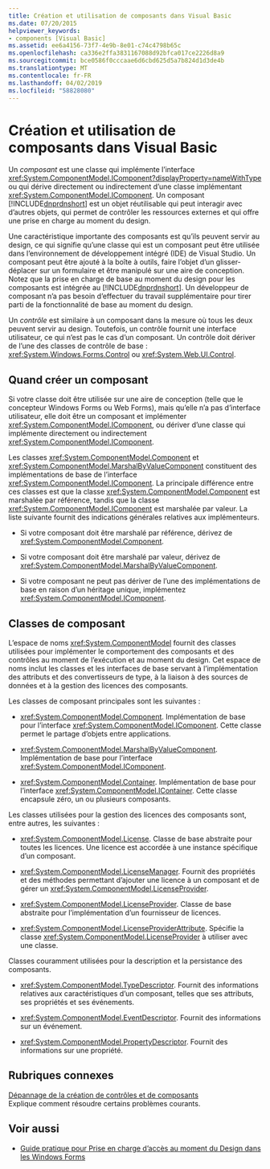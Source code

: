 ```yaml
---
title: Création et utilisation de composants dans Visual Basic
ms.date: 07/20/2015
helpviewer_keywords:
- components [Visual Basic]
ms.assetid: ee6a4156-73f7-4e9b-8e01-c74c4798b65c
ms.openlocfilehash: ca336e2ffa3831167088d92bfca017ce2226d8a9
ms.sourcegitcommit: bce0586f0cccaae6d6cbd625d5a7b824d1d3de4b
ms.translationtype: MT
ms.contentlocale: fr-FR
ms.lasthandoff: 04/02/2019
ms.locfileid: "58828080"
---
```

# <a name="creating-and-using-components-in-visual-basic"></a>Création et utilisation de composants dans Visual Basic
Un *composant* est une classe qui implémente l’interface <xref:System.ComponentModel.IComponent?displayProperty=nameWithType> ou qui dérive directement ou indirectement d’une classe implémentant <xref:System.ComponentModel.IComponent>. Un composant [!INCLUDE[dnprdnshort](~/includes/dnprdnshort-md.md)] est un objet réutilisable qui peut interagir avec d’autres objets, qui permet de contrôler les ressources externes et qui offre une prise en charge au moment du design.  
  
 Une caractéristique importante des composants est qu’ils peuvent servir au design, ce qui signifie qu’une classe qui est un composant peut être utilisée dans l’environnement de développement intégré (IDE) de Visual Studio. Un composant peut être ajouté à la boîte à outils, faire l’objet d’un glisser-déplacer sur un formulaire et être manipulé sur une aire de conception. Notez que la prise en charge de base au moment du design pour les composants est intégrée au [!INCLUDE[dnprdnshort](~/includes/dnprdnshort-md.md)]. Un développeur de composant n’a pas besoin d’effectuer du travail supplémentaire pour tirer parti de la fonctionnalité de base au moment du design.  
  
 Un *contrôle* est similaire à un composant dans la mesure où tous les deux peuvent servir au design. Toutefois, un contrôle fournit une interface utilisateur, ce qui n’est pas le cas d’un composant. Un contrôle doit dériver de l’une des classes de contrôle de base : <xref:System.Windows.Forms.Control> ou <xref:System.Web.UI.Control>.  
  
## <a name="when-to-create-a-component"></a>Quand créer un composant  
 Si votre classe doit être utilisée sur une aire de conception (telle que le concepteur Windows Forms ou Web Forms), mais qu’elle n’a pas d’interface utilisateur, elle doit être un composant et implémenter <xref:System.ComponentModel.IComponent>, ou dériver d’une classe qui implémente directement ou indirectement <xref:System.ComponentModel.IComponent>.  
  
 Les classes <xref:System.ComponentModel.Component> et <xref:System.ComponentModel.MarshalByValueComponent> constituent des implémentations de base de l’interface <xref:System.ComponentModel.IComponent>. La principale différence entre ces classes est que la classe <xref:System.ComponentModel.Component> est marshalée par référence, tandis que la classe <xref:System.ComponentModel.IComponent> est marshalée par valeur. La liste suivante fournit des indications générales relatives aux implémenteurs.  
  
-   Si votre composant doit être marshalé par référence, dérivez de <xref:System.ComponentModel.Component>.  
  
-   Si votre composant doit être marshalé par valeur, dérivez de <xref:System.ComponentModel.MarshalByValueComponent>.  
  
-   Si votre composant ne peut pas dériver de l’une des implémentations de base en raison d’un héritage unique, implémentez <xref:System.ComponentModel.IComponent>.  
  
## <a name="component-classes"></a>Classes de composant  
 L’espace de noms <xref:System.ComponentModel> fournit des classes utilisées pour implémenter le comportement des composants et des contrôles au moment de l’exécution et au moment du design. Cet espace de noms inclut les classes et les interfaces de base servant à l’implémentation des attributs et des convertisseurs de type, à la liaison à des sources de données et à la gestion des licences des composants.  
  
 Les classes de composant principales sont les suivantes :  
  
-   <xref:System.ComponentModel.Component>. Implémentation de base pour l’interface <xref:System.ComponentModel.IComponent>. Cette classe permet le partage d’objets entre applications.  
  
-   <xref:System.ComponentModel.MarshalByValueComponent>. Implémentation de base pour l’interface <xref:System.ComponentModel.IComponent>.  
  
-   <xref:System.ComponentModel.Container>. Implémentation de base pour l’interface <xref:System.ComponentModel.IContainer>. Cette classe encapsule zéro, un ou plusieurs composants.  
  
 Les classes utilisées pour la gestion des licences des composants sont, entre autres, les suivantes :  
  
-   <xref:System.ComponentModel.License>. Classe de base abstraite pour toutes les licences. Une licence est accordée à une instance spécifique d’un composant.  
  
-   <xref:System.ComponentModel.LicenseManager>. Fournit des propriétés et des méthodes permettant d’ajouter une licence à un composant et de gérer un <xref:System.ComponentModel.LicenseProvider>.  
  
-   <xref:System.ComponentModel.LicenseProvider>. Classe de base abstraite pour l’implémentation d’un fournisseur de licences.  
  
-   <xref:System.ComponentModel.LicenseProviderAttribute>. Spécifie la classe <xref:System.ComponentModel.LicenseProvider> à utiliser avec une classe.  
  
 Classes couramment utilisées pour la description et la persistance des composants.  
  
-   <xref:System.ComponentModel.TypeDescriptor>. Fournit des informations relatives aux caractéristiques d’un composant, telles que ses attributs, ses propriétés et ses événements.  
  
-   <xref:System.ComponentModel.EventDescriptor>. Fournit des informations sur un événement.  
  
-   <xref:System.ComponentModel.PropertyDescriptor>. Fournit des informations sur une propriété.  
  
## <a name="related-sections"></a>Rubriques connexes  
 [Dépannage de la création de contrôles et de composants](../../framework/winforms/controls/troubleshooting-control-and-component-authoring.md)  
 Explique comment résoudre certains problèmes courants.  
  
## <a name="see-also"></a>Voir aussi

- [Guide pratique pour Prise en charge d’accès au moment du Design dans les Windows Forms](../../framework/winforms/controls/developing-windows-forms-controls-at-design-time.md)
